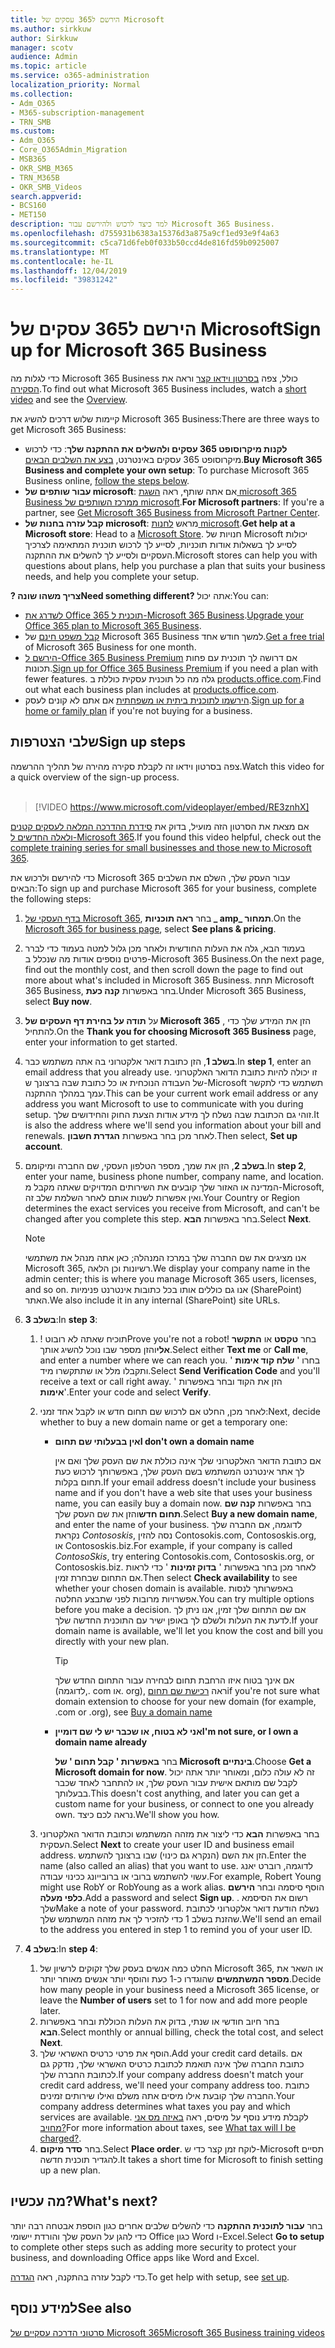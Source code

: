 ```yaml
---
title: הירשם ל365 עסקים של Microsoft
ms.author: sirkkuw
author: Sirkkuw
manager: scotv
audience: Admin
ms.topic: article
ms.service: o365-administration
localization_priority: Normal
ms.collection:
- Adm_O365
- M365-subscription-management
- TRN_SMB
ms.custom:
- Adm_O365
- Core_O365Admin_Migration
- MSB365
- OKR_SMB_M365
- TRN_M365B
- OKR_SMB_Videos
search.appverid:
- BCS160
- MET150
description: למד כיצד לרכוש ולהירשם עבור Microsoft 365 Business.
ms.openlocfilehash: d755931b6383a15376d3a875a9cf1ed93e9f4a63
ms.sourcegitcommit: c5ca71d6feb0f033b50ccd4de816fd59b0925007
ms.translationtype: MT
ms.contentlocale: he-IL
ms.lasthandoff: 12/04/2019
ms.locfileid: "39831242"
---
```

# <a name="sign-up-for-microsoft-365-business"></a><span data-ttu-id="7c411-103">הירשם ל365 עסקים של Microsoft</span><span class="sxs-lookup"><span data-stu-id="7c411-103">Sign up for Microsoft 365 Business</span></span>

<span data-ttu-id="7c411-104">כדי לגלות מה Microsoft 365 Business כולל, צפה [בסרטון וידאו קצר](https://go.microsoft.com/fwlink/?linkid=2109651) וראה את [הסקירה](microsoft-365-business-overview.md).</span><span class="sxs-lookup"><span data-stu-id="7c411-104">To find out what Microsoft 365 Business includes, watch a [short video](https://go.microsoft.com/fwlink/?linkid=2109651) and see the [Overview](microsoft-365-business-overview.md).</span></span>

<span data-ttu-id="7c411-105">קיימות שלוש דרכים להשיג את Microsoft 365 Business:</span><span class="sxs-lookup"><span data-stu-id="7c411-105">There are three ways to get Microsoft 365 Business:</span></span>
- <span data-ttu-id="7c411-106">**לקנות מיקרוסופט 365 עסקים ולהשלים את ההתקנה שלך**: כדי לרכוש מיקרוסופט 365 עסקים באינטרנט, [בצע את השלבים הבאים](#sign-up-steps).</span><span class="sxs-lookup"><span data-stu-id="7c411-106">**Buy Microsoft 365 Business and complete your own setup**: To purchase Microsoft 365 Business online, [follow the steps below](#sign-up-steps).</span></span>
- <span data-ttu-id="7c411-107">**עבור שותפים של microsoft**: אם אתה שותף, ראה [השגת microsoft 365 Business ממרכז השותפים של microsoft](get-microsoft-365-business.md#get-microsoft-365-business-from-microsoft-partner-center).</span><span class="sxs-lookup"><span data-stu-id="7c411-107">**For Microsoft partners**: If you're a partner, see [Get Microsoft 365 Business from Microsoft Partner Center](get-microsoft-365-business.md#get-microsoft-365-business-from-microsoft-partner-center).</span></span>
- <span data-ttu-id="7c411-108">**קבל עזרה בחנות של microsoft**: מראש [לחנות microsoft](https://go.microsoft.com/fwlink/?linkid=2109652).</span><span class="sxs-lookup"><span data-stu-id="7c411-108">**Get help at a Microsoft store**: Head to a [Microsoft Store](https://go.microsoft.com/fwlink/?linkid=2109652).</span></span> <span data-ttu-id="7c411-109">חנויות של Microsoft יכולות לסייע לך בשאלות אודות תוכניות, לסייע לך לרכוש תוכנית המתאימה לצרכיך העסקיים ולסייע לך להשלים את ההתקנה.</span><span class="sxs-lookup"><span data-stu-id="7c411-109">Microsoft stores can help you with questions about plans, help you purchase a plan that suits your business needs, and help you complete your setup.</span></span>

<span data-ttu-id="7c411-110">**? צריך משהו שונה**</span><span class="sxs-lookup"><span data-stu-id="7c411-110">**Need something different?**</span></span> <span data-ttu-id="7c411-111">אתה יכול:</span><span class="sxs-lookup"><span data-stu-id="7c411-111">You can:</span></span>
- <span data-ttu-id="7c411-112">[לשדרג את Office 365 תוכנית ל-Microsoft 365 Business](migrate-to-microsoft-365-business.md).</span><span class="sxs-lookup"><span data-stu-id="7c411-112">[Upgrade your Office 365 plan to Microsoft 365 Business](migrate-to-microsoft-365-business.md).</span></span>
- <span data-ttu-id="7c411-113">[קבל משפט חינם](https://go.microsoft.com/fwlink/p/?linkid=2102309) של Microsoft 365 Business למשך חודש אחד.</span><span class="sxs-lookup"><span data-stu-id="7c411-113">[Get a free trial](https://go.microsoft.com/fwlink/p/?linkid=2102309) of Microsoft 365 Business for one month.</span></span>
- <span data-ttu-id="7c411-114">[הירשם ל-Office 365 Business Premium](https://go.microsoft.com/fwlink/p/?LinkID=510935) אם דרושה לך תוכנית עם פחות תכונות.</span><span class="sxs-lookup"><span data-stu-id="7c411-114">[Sign up for Office 365 Business Premium](https://go.microsoft.com/fwlink/p/?LinkID=510935) if you need a plan with fewer features.</span></span> <span data-ttu-id="7c411-115">גלה מה כל תוכנית עסקית כוללת ב [products.office.com](https://go.microsoft.com/fwlink/?linkid=2109397).</span><span class="sxs-lookup"><span data-stu-id="7c411-115">Find out what each business plan includes at [products.office.com](https://go.microsoft.com/fwlink/?linkid=2109397).</span></span>
- <span data-ttu-id="7c411-116">[הירשמו לתוכנית ביתית או משפחתית](https://go.microsoft.com/fwlink/?linkid=2109398) אם אתם לא קונים לעסק.</span><span class="sxs-lookup"><span data-stu-id="7c411-116">[Sign up for a home or family plan](https://go.microsoft.com/fwlink/?linkid=2109398) if you're not buying for a business.</span></span> 

## <a name="sign-up-steps"></a><span data-ttu-id="7c411-117">שלבי הצטרפות</span><span class="sxs-lookup"><span data-stu-id="7c411-117">Sign up steps</span></span>

<span data-ttu-id="7c411-118">צפה בסרטון וידאו זה לקבלת סקירה מהירה של תהליך ההרשמה.</span><span class="sxs-lookup"><span data-stu-id="7c411-118">Watch this video for a quick overview of the sign-up process.</span></span><br><br>

> [!VIDEO https://www.microsoft.com/videoplayer/embed/RE3znhX] 

<span data-ttu-id="7c411-119">אם מצאת את הסרטון הזה מועיל, בדוק את [סידרת ההדרכה המלאה לעסקים קטנים ולאלה החדשים ל-Microsoft 365](https://support.office.com/article/6ab4bbcd-79cf-4000-a0bd-d42ce4d12816).</span><span class="sxs-lookup"><span data-stu-id="7c411-119">If you found this video helpful, check out the [complete training series for small businesses and those new to Microsoft 365](https://support.office.com/article/6ab4bbcd-79cf-4000-a0bd-d42ce4d12816).</span></span>

<span data-ttu-id="7c411-120">כדי להירשם ולרכוש את Microsoft 365 עבור העסק שלך, השלם את השלבים הבאים:</span><span class="sxs-lookup"><span data-stu-id="7c411-120">To sign up and purchase Microsoft 365 for your business, complete the following steps:</span></span>

1. <span data-ttu-id="7c411-121">[בדף העסקי של Microsoft 365](https://go.microsoft.com/fwlink/?linkid=2109654), בחר **ראה תוכניות _ amp_ תמחור**.</span><span class="sxs-lookup"><span data-stu-id="7c411-121">On the [Microsoft 365 for business page](https://go.microsoft.com/fwlink/?linkid=2109654), select **See plans & pricing**.</span></span> 
2. <span data-ttu-id="7c411-122">בעמוד הבא, גלה את העלות החודשית ולאחר מכן גלול למטה בעמוד כדי לברר פרטים נוספים אודות מה שנכלל ב-Microsoft 365 Business.</span><span class="sxs-lookup"><span data-stu-id="7c411-122">On the next page, find out the monthly cost, and then scroll down the page to find out more about what's included in Microsoft 365 Business.</span></span> <span data-ttu-id="7c411-123">תחת Microsoft 365 Business, בחר באפשרות **קנה כעת**.</span><span class="sxs-lookup"><span data-stu-id="7c411-123">Under Microsoft 365 Business, select **Buy now**.</span></span>
3. <span data-ttu-id="7c411-124">על **תודה על בחירת דף העסקים של Microsoft 365** , הזן את המידע שלך כדי להתחיל.</span><span class="sxs-lookup"><span data-stu-id="7c411-124">On the **Thank you for choosing Microsoft 365 Business** page, enter your information to get started.</span></span>
4. <span data-ttu-id="7c411-125">**בשלב 1**, הזן כתובת דואר אלקטרוני בה אתה משתמש כבר.</span><span class="sxs-lookup"><span data-stu-id="7c411-125">In **step 1**, enter an email address that you already use.</span></span> <span data-ttu-id="7c411-126">זו יכולה להיות כתובת הדואר האלקטרוני של העבודה הנוכחית או כל כתובת שבה ברצונך ש-Microsoft תשתמש כדי לתקשר עמך במהלך ההתקנה.</span><span class="sxs-lookup"><span data-stu-id="7c411-126">This can be your current work email address or any address you want Microsoft to use to communicate with you during setup.</span></span> <span data-ttu-id="7c411-127">זוהי גם הכתובת שבה נשלח לך מידע אודות הצעת החוק והחידושים שלך.</span><span class="sxs-lookup"><span data-stu-id="7c411-127">It is also the address where we'll send you information about your bill and renewals.</span></span> <span data-ttu-id="7c411-128">לאחר מכן בחר באפשרות **הגדרת חשבון**.</span><span class="sxs-lookup"><span data-stu-id="7c411-128">Then select, **Set up account**.</span></span>
5. <span data-ttu-id="7c411-129">**בשלב 2**, הזן את שמך, מספר הטלפון העסקי, שם החברה ומיקומם.</span><span class="sxs-lookup"><span data-stu-id="7c411-129">In **step 2**, enter your name, business phone number, company name, and location.</span></span> <span data-ttu-id="7c411-130">המדינה או האזור שלך קובעים את השירותים המדויקים שאתה מקבל מ-Microsoft, ואין אפשרות לשנות אותם לאחר השלמת שלב זה.</span><span class="sxs-lookup"><span data-stu-id="7c411-130">Your Country or Region determines the exact services you receive from Microsoft, and can't be changed after you complete this step.</span></span> <span data-ttu-id="7c411-131">בחר באפשרות **הבא**.</span><span class="sxs-lookup"><span data-stu-id="7c411-131">Select **Next**.</span></span>
    > [!NOTE]
    > <span data-ttu-id="7c411-132">אנו מציגים את שם החברה שלך במרכז המנהלה; כאן אתה מנהל את משתמשי Microsoft 365, רשיונות וכן הלאה.</span><span class="sxs-lookup"><span data-stu-id="7c411-132">We display your company name in the admin center; this is where you manage Microsoft 365 users, licenses, and so on.</span></span> <span data-ttu-id="7c411-133">אנו גם כוללים אותו בכל כתובות אינטרנט פנימיות (SharePoint) האתר.</span><span class="sxs-lookup"><span data-stu-id="7c411-133">We also include it in any internal (SharePoint) site URLs.</span></span>
6. <span data-ttu-id="7c411-134">**בשלב 3**:</span><span class="sxs-lookup"><span data-stu-id="7c411-134">In **step 3**:</span></span>

    1. <span data-ttu-id="7c411-135">! תוכיח שאתה לא רובוט</span><span class="sxs-lookup"><span data-stu-id="7c411-135">Prove you're not a robot!</span></span> <span data-ttu-id="7c411-136">בחר **טקסט** או **התקשר אלי**והזן מספר שבו נוכל להשיג אותך.</span><span class="sxs-lookup"><span data-stu-id="7c411-136">Select either **Text me** or **Call me**, and enter a number where we can reach you.</span></span> <span data-ttu-id="7c411-137">בחרו ' **שלח קוד אימות** ' ותקבלו מלל או שתתקשרו מיד.</span><span class="sxs-lookup"><span data-stu-id="7c411-137">Select **Send Verification Code** and you'll receive a text or call right away.</span></span> <span data-ttu-id="7c411-138">הזן את הקוד ובחר באפשרות ' **אימות**'.</span><span class="sxs-lookup"><span data-stu-id="7c411-138">Enter your code and select **Verify**.</span></span>
    2. <span data-ttu-id="7c411-139">לאחר מכן, החלט אם לרכוש שם תחום חדש או לקבל אחד זמני:</span><span class="sxs-lookup"><span data-stu-id="7c411-139">Next, decide whether to buy a new domain name or get a temporary one:</span></span>

        - <span data-ttu-id="7c411-140">**אין בבעלותי שם תחום**</span><span class="sxs-lookup"><span data-stu-id="7c411-140">**I don't own a domain name**</span></span> 
        
            <span data-ttu-id="7c411-141">אם כתובת הדואר האלקטרוני שלך אינה כוללת את שם העסק שלך ואם אין לך אתר אינטרנט המשתמש בשם העסק שלך, באפשרותך לרכוש כעת תחום בקלות.</span><span class="sxs-lookup"><span data-stu-id="7c411-141">If your email address doesn't include your business name and if you don't have a web site that uses your business name, you can easily buy a domain now.</span></span> <span data-ttu-id="7c411-142">בחר באפשרות **קנה שם תחום חדש**והזן את שם העסק שלך.</span><span class="sxs-lookup"><span data-stu-id="7c411-142">Select **Buy a new domain name**, and enter the name of your business.</span></span> <span data-ttu-id="7c411-143">לדוגמה, אם החברה שלך נקראת *Contososkis*, נסה להזין Contosokis.com, Contososkis.org, או Contososkis.biz.</span><span class="sxs-lookup"><span data-stu-id="7c411-143">For example, if your company is called *ContosoSkis*, try entering Contosokis.com, Contososkis.org, or Contososkis.biz.</span></span> <span data-ttu-id="7c411-144">לאחר מכן בחר באפשרות ' **בדוק זמינות** ' כדי לראות אם התחום שבחרת זמין.</span><span class="sxs-lookup"><span data-stu-id="7c411-144">Then select **Check availability** to see whether your chosen domain is available.</span></span> <span data-ttu-id="7c411-145">באפשרותך לנסות אפשרויות מרובות לפני שתבצע החלטה.</span><span class="sxs-lookup"><span data-stu-id="7c411-145">You can try multiple options before you make a decision.</span></span> <span data-ttu-id="7c411-146">אם שם התחום שלך זמין, אנו ניתן לך לדעת את העלות ולשלם לך באופן ישיר עם התוכנית החדשה שלך.</span><span class="sxs-lookup"><span data-stu-id="7c411-146">If your domain name is available, we'll let you know the cost and bill you directly with your new plan.</span></span> 
       
            > [!TIP]
            > <span data-ttu-id="7c411-147">אם אינך בטוח איזו הרחבת תחום לבחירה עבור התחום החדש שלך (לדוגמה,. com או. org), ראה [רכישת שם תחום](https://go.microsoft.com/fwlink/?linkid=2109700)</span><span class="sxs-lookup"><span data-stu-id="7c411-147">if you're not sure what domain extension to choose for your new domain (for example, .com or .org), see [Buy a domain name](https://go.microsoft.com/fwlink/?linkid=2109700)</span></span>
        
        - <span data-ttu-id="7c411-148">**אני לא בטוח, או שכבר יש לי שם דומיין**</span><span class="sxs-lookup"><span data-stu-id="7c411-148">**I'm not sure, or I own a domain name already**</span></span> 
        
             <span data-ttu-id="7c411-149">בחר **באפשרות ' קבל תחום ' של Microsoft בינתיים**.</span><span class="sxs-lookup"><span data-stu-id="7c411-149">Choose **Get a Microsoft domain for now**.</span></span> <span data-ttu-id="7c411-150">זה לא עולה כלום, ומאוחר יותר אתה יכול לקבל שם מותאם אישית עבור העסק שלך, או להתחבר לאחד שכבר בבעלותך.</span><span class="sxs-lookup"><span data-stu-id="7c411-150">This doesn't cost anything, and later you can get a custom name for your business, or connect to one you already own.</span></span> <span data-ttu-id="7c411-151">נראה לכם כיצד.</span><span class="sxs-lookup"><span data-stu-id="7c411-151">We'll show you how.</span></span>

    3. <span data-ttu-id="7c411-152">בחר באפשרות **הבא** כדי ליצור את מזהה המשתמש וכתובת הדואר האלקטרוני העסקית.</span><span class="sxs-lookup"><span data-stu-id="7c411-152">Select **Next** to create your user ID and business email address.</span></span> <span data-ttu-id="7c411-153">הזן את השם (הנקרא גם כינוי) שבו ברצונך להשתמש.</span><span class="sxs-lookup"><span data-stu-id="7c411-153">Enter the name (also called an alias) that you want to use.</span></span> <span data-ttu-id="7c411-154">לדוגמה, רוברט יאנג עשוי להשתמש ברובי או ברובייונג ככינוי עבודה.</span><span class="sxs-lookup"><span data-stu-id="7c411-154">For example, Robert Young might use RobY or RobYoung as a work alias.</span></span> <span data-ttu-id="7c411-155">הוסף סיסמה ובחר **הירשם כלפי מעלה**.</span><span class="sxs-lookup"><span data-stu-id="7c411-155">Add a password and select **Sign up**.</span></span> <span data-ttu-id="7c411-156">. רשום את הסיסמא שלך</span><span class="sxs-lookup"><span data-stu-id="7c411-156">Make a note of your password.</span></span> <span data-ttu-id="7c411-157">נשלח הודעת דואר אלקטרוני לכתובת שהזנת בשלב 1 כדי להזכיר לך את מזהה המשתמש שלך.</span><span class="sxs-lookup"><span data-stu-id="7c411-157">We'll send an email to the address you entered in step 1 to remind you of your user ID.</span></span>
7. <span data-ttu-id="7c411-158">**בשלב 4**:</span><span class="sxs-lookup"><span data-stu-id="7c411-158">In **step 4**:</span></span> 

    1. <span data-ttu-id="7c411-159">החלט כמה אנשים בעסק שלך זקוקים לרשיון של Microsoft 365, או השאר את **מספר המשתמשים** שהוגדרו כ-1 כעת והוסף יותר אנשים מאוחר יותר.</span><span class="sxs-lookup"><span data-stu-id="7c411-159">Decide how many people in your business need a Microsoft 365 license, or leave the **Number of users** set to 1 for now and add more people later.</span></span> 
    2. <span data-ttu-id="7c411-160">בחר חיוב חודשי או שנתי, בדוק את העלות הכוללת ובחר באפשרות **הבא**.</span><span class="sxs-lookup"><span data-stu-id="7c411-160">Select monthly or annual billing, check the total cost, and select **Next**.</span></span> 
    3. <span data-ttu-id="7c411-161">הוסף את פרטי כרטיס האשראי שלך.</span><span class="sxs-lookup"><span data-stu-id="7c411-161">Add your credit card details.</span></span> <span data-ttu-id="7c411-162">אם כתובת החברה שלך אינה תואמת לכתובת כרטיס האשראי שלך, נזדקק גם לכתובת החברה שלך.</span><span class="sxs-lookup"><span data-stu-id="7c411-162">If your company address doesn't match your credit card address, we'll need your company address too.</span></span> <span data-ttu-id="7c411-163">כתובת החברה שלך קובעת אילו מיסים אתה משלם ואילו שירותים זמינים.</span><span class="sxs-lookup"><span data-stu-id="7c411-163">Your company address determines what taxes you pay and which services are available.</span></span> <span data-ttu-id="7c411-164">לקבלת מידע נוסף על מיסים, ראה [באיזה מס אני מחויב?](https://go.microsoft.com/fwlink/?linkid=2109701)</span><span class="sxs-lookup"><span data-stu-id="7c411-164">For more information about taxes, see [What tax will I be charged?](https://go.microsoft.com/fwlink/?linkid=2109701).</span></span>
    4. <span data-ttu-id="7c411-165">בחר **סדר מיקום**.</span><span class="sxs-lookup"><span data-stu-id="7c411-165">Select **Place order**.</span></span> <span data-ttu-id="7c411-166">לוקח זמן קצר כדי ש-Microsoft תסיים להגדיר תוכנית חדשה.</span><span class="sxs-lookup"><span data-stu-id="7c411-166">It takes a short time for Microsoft to finish setting up a new plan.</span></span>

## <a name="whats-next"></a><span data-ttu-id="7c411-167">מה עכשיו?</span><span class="sxs-lookup"><span data-stu-id="7c411-167">What's next?</span></span>

<span data-ttu-id="7c411-168">בחר **עבור לתוכנית ההתקנה** כדי להשלים שלבים אחרים כגון הוספת אבטחה רבה יותר כדי להגן על העסק שלך והורדת יישומי Office כגון Word ו-Excel.</span><span class="sxs-lookup"><span data-stu-id="7c411-168">Select **Go to setup** to complete other steps such as adding more security to protect your business, and downloading Office apps like Word and Excel.</span></span>

<span data-ttu-id="7c411-169">כדי לקבל עזרה בהתקנה, ראה [הגדרה](set-up.md).</span><span class="sxs-lookup"><span data-stu-id="7c411-169">To get help with setup, see [set up](set-up.md).</span></span>

## <a name="see-also"></a><span data-ttu-id="7c411-170">למידע נוסף</span><span class="sxs-lookup"><span data-stu-id="7c411-170">See also</span></span>

[<span data-ttu-id="7c411-171">סרטוני הדרכה עסקיים של Microsoft 365</span><span class="sxs-lookup"><span data-stu-id="7c411-171">Microsoft 365 Business training videos</span></span>](https://support.office.com/article/6ab4bbcd-79cf-4000-a0bd-d42ce4d12816)
